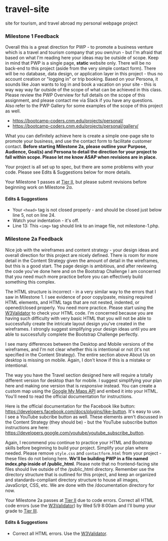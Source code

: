 # travel-site
site for tourism, and travel abroad 
my personal webpage project

### Milestone 1 Feedback
Overall this is a great direction for PWP - to promote a business venture which is a travel and tourism company that you own/run - but I'm afraid that based on what I'm reading here your ideas may be outside of scope. Keep in mind that PWP is a single page, **static** website only. There will be no back-end to this project (aside from the very simple contact form). There will be no database, data design, or application layer in this project - thus no account creation or "logging in" or trip booking. Based on your Persona, it sounds like Joan wants to log in and book a vacation on your site - this is way way way far outside of the scope of what can be achieved in this class. Please review the PWP Overview for full details on the scope of this assignment, and please contact me via Slack if you have any questions. Also refer to the PWP Gallery for some examples of the scope of this project as well. 
- https://bootcamp-coders.cnm.edu/projects/personal/
- https://bootcamp-coders.cnm.edu/projects/personal/gallery/

What you can definitely achieve here is create a simple one-page site to promote your business, and use the contact form to facilitate customer contact. **Before starting Milestone 2a, please outline your Purpose, Audience, Goal(s) and Persona to detail the direction for your project to fall within scope. Please let me know ASAP when revisions are in place.**

Your project is all set up to spec, but there are some problems with your code. Please see Edits &amp; Suggestions below for more details.

Your Milestone 1 passes at [Tier II](https://bootcamp-coders.cnm.edu/projects/personal/rubric/), but please submit revisions before beginning work on Milestone 2&alpha;.

#### Edits &amp; Suggestions
- Your `<head>` tag is not closed properly - and should be closed just below line 5, not on line 24.
- Watch your indentation - it's off.
- Line 13: This `<img>` tag should link to an image file, not milestone-1.php. 

### Milestone 2a Feedback
Nice job with the wireframes and content strategy - your design ideas and overall direction for this project are nicely defined. There is room for more detail in the Content Strategy given the amount of detail in the wireframes, but this is a good start. The page design is ambitious, and after reviewing the code you've done here and on the Bootstrap Challenge I am concerned that you need much more practice before you can effectively build something this complex.

The HTML structure is incorrect - in a very similar way to the errors that I saw in Milestone 1. I see evidence of poor copy/paste, missing required HTML elements, and HTML tags that are not nested, indented, or opened/closed properly. You need more practice. Please start using the [W3Validator](https://validator.w3.org/) to check your HTML code. I'm concerned because you are having such difficulty with very basic HTML that you will not be able to successfully create the intricate layout design you've created in the wireframes. I strongly suggest simplifying your design ideas until you are able to successfully complete the Bootstrap Challenge perfectly.

I see many differences between the Desktop and Mobile versions of the wireframes, and I'm not clear whether this is intentional or not (it's not specified in the Content Strategy). The entire section above About Us on desktop is missing on mobile. Again, I don't know if this is a mistake or intentional.

The way you have the Travel section designed here will require a totally different version for desktop than for mobile. I suggest simplifying your plan here and making one version that is _responsive_ instead. You can create a custom map using the [Google My Maps API](https://www.google.com/maps/about/mymaps/) and embed it into your HTML. You'll need to read the official documentation for instructions.

Here is the official documentation for the Facebook like button: https://developers.facebook.com/docs/plugins/like-button. It's easy to use. I see a YouTube subcribe button as well. These elements aren't discussed in the Content Strategy (they should be) - but the YouTube subscribe button instructions are here: https://developers.google.com/youtube/youtube_subscribe_button.

Again, I recommend you continue to practice your HTML and Bootstrap skills before beginning to build your project. Simplify your plan where needed. Please remove `style.css` and `contactform.html` from your project - these files do not belong here. **We'll be building PWP in a file named index.php inside of /public_html**. Please note that no frontend-facing site files should live outside of the /public_html directory. Remember use the directory structure that is outlined for this project, and keep an organized and standards-compliant directory structure to house all images, JavaScript, CSS, etc. We are done with the /documentation directory for now.

Your Milestone 2a passes at [Tier II](https://bootcamp-coders.cnm.edu/projects/personal/rubric/) due to code errors. Correct all HTML code errors (use the [W3Validator](https://validator.w3.org/)) by Wed 5/9 8:00am and I'll bump your grade to [Tier III](https://bootcamp-coders.cnm.edu/projects/personal/rubric/).

#### Edits &amp; Suggestions
- Correct all HTML errors. Use the [W3Validator](https://validator.w3.org/).
